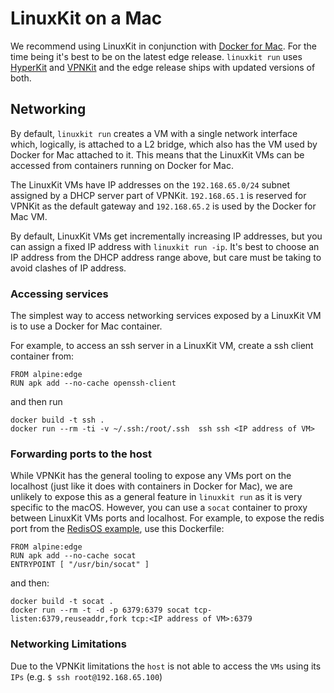 # LinuxKit on a Mac

We recommend using LinuxKit in conjunction with
[Docker for Mac](https://docs.docker.com/docker-for-mac/install/). For
the time being it's best to be on the latest edge release. `linuxkit
run` uses [HyperKit](https://github.com/moby/hyperkit) and
[VPNKit](https://github.com/moby/vpnkit) and the edge release ships
with updated versions of both.

## Networking

By default, `linuxkit run` creates a VM with a single network
interface which, logically, is attached to a L2 bridge, which also has
the VM used by Docker for Mac attached to it. This means that the LinuxKit
VMs can be accessed from containers running on Docker for Mac.

The LinuxKit VMs have IP addresses on the `192.168.65.0/24` subnet
assigned by a DHCP server part of VPNKit. `192.168.65.1` is reserved
for VPNKit as the default gateway and `192.168.65.2` is used by the
Docker for Mac VM.

By default, LinuxKit VMs get incrementally increasing IP addresses, but you can assign a fixed IP address with `linuxkit run -ip`. It's best to choose an IP address from the DHCP address range above, but care must be taking to avoid clashes of IP address.

### Accessing services

The simplest way to access networking services exposed by a LinuxKit VM is to use a Docker for Mac container.

For example, to access an ssh server in a LinuxKit VM, create a ssh client container from:
```
FROM alpine:edge
RUN apk add --no-cache openssh-client
```
and then run
```
docker build -t ssh .
docker run --rm -ti -v ~/.ssh:/root/.ssh  ssh ssh <IP address of VM>
```


### Forwarding ports to the host

While VPNKit has the general tooling to expose any VMs port on the
localhost (just like it does with containers in Docker for Mac), we
are unlikely to expose this as a general feature in `linuxkit run` as
it is very specific to the macOS. However, you can use a `socat` container to proxy between LinuxKit VMs ports and localhost.  For example, to expose the redis port from the [RedisOS example](../examples/redis-os.yml), use this Dockerfile:
```
FROM alpine:edge
RUN apk add --no-cache socat
ENTRYPOINT [ "/usr/bin/socat" ]
```
and then:
```
docker build -t socat .
docker run --rm -t -d -p 6379:6379 socat tcp-listen:6379,reuseaddr,fork tcp:<IP address of VM>:6379
```

### Networking Limitations

Due to the VPNKit limitations the `host` is not able to access the `VMs` using its `IPs` (e.g. `$ ssh root@192.168.65.100`)
